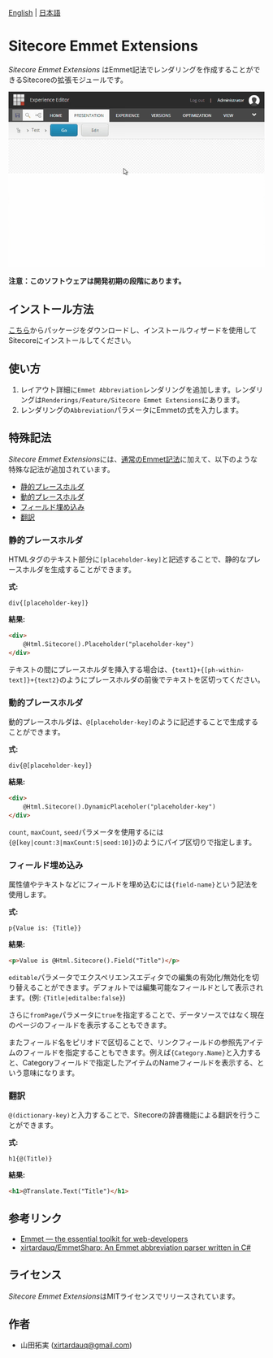 ﻿[English](./README.md) | [日本語](./README.ja.md)

# Sitecore Emmet Extensions
*Sitecore Emmet Extensions* はEmmet記法でレンダリングを作成することができるSitecoreの拡張モジュールです。

![](./img/demo.gif)

**注意：このソフトウェアは開発初期の段階にあります。**

## インストール方法
[こちら](https://github.com/xirtardauq/flexible-container/releases)からパッケージをダウンロードし、インストールウィザードを使用してSitecoreにインストールしてください。

## 使い方
1. レイアウト詳細に`Emmet Abbreviation`レンダリングを追加します。レンダリングは`Renderings/Feature/Sitecore Emmet Extensions`にあります。
1. レンダリングの`Abbreviation`パラメータにEmmetの式を入力します。

## 特殊記法
*Sitecore Emmet Extensions*には、[通常のEmmet記法](https://github.com/xirtardauq/EmmetSharp)に加えて、以下のような特殊な記法が追加されています。

- [静的プレースホルダ](#user-content-静的プレースホルダ)
- [動的プレースホルダ](#user-content-動的プレースホルダ)
- [フィールド埋め込み](#user-content-フィールド埋め込み)
- [翻訳](#user-content-翻訳)

### 静的プレースホルダ
HTMLタグのテキスト部分に`[placeholder-key]`と記述することで、静的なプレースホルダを生成することができます。

**式:**
```
div{[placeholder-key]}
```

**結果:**
```html
<div>
    @Html.Sitecore().Placeholder("placeholder-key")
</div>
```

テキストの間にプレースホルダを挿入する場合は、`{text1}+{[ph-within-text]}+{text2}`のようにプレースホルダの前後でテキストを区切ってください。

### 動的プレースホルダ
動的プレースホルダは、`@[placeholder-key]`のように記述することで生成することができます。  

**式:**
```
div{@[placeholder-key]}
```

**結果:**
```html
<div>
    @Html.Sitecore().DynamicPlaceholer("placeholder-key")
</div>
```

`count`, `maxCount`, `seed`パラメータを使用するには`{@[key|count:3|maxCount:5|seed:10]}`のようにパイプ区切りで指定します。

### フィールド埋め込み
属性値やテキストなどにフィールドを埋め込むには`{field-name}`という記法を使用します。

**式:**
```
p{Value is: {Title}}
```

**結果:**
```html
<p>Value is @Html.Sitecore().Field("Title")</p>
```

`editable`パラメータでエクスペリエンスエディタでの編集の有効化/無効化を切り替えることができます。デフォルトでは編集可能なフィールドとして表示されます。(例: `{Title|editalbe:false}`)  

さらに`fromPage`パラメータに`true`を指定することで、データソースではなく現在のページのフィールドを表示することもできます。  

またフィールド名をピリオドで区切ることで、リンクフィールドの参照先アイテムのフィールドを指定することもできます。例えば`{Category.Name}`と入力すると、Categoryフィールドで指定したアイテムのNameフィールドを表示する、という意味になります。

### 翻訳
`@(dictionary-key)`と入力することで、Sitecoreの辞書機能による翻訳を行うことができます。

**式:**
```
h1{@(Title)}
```

**結果:**
```html
<h1>@Translate.Text("Title")</h1>
```

## 参考リンク
- [Emmet &#8212; the essential toolkit for web-developers](https://emmet.io/)
- [xirtardauq/EmmetSharp: An Emmet abbreviation parser written in C#](https://github.com/xirtardauq/EmmetSharp)

## ライセンス
*Sitecore Emmet Extensions*はMITライセンスでリリースされています。

## 作者
- 山田拓実 (xirtardauq@gmail.com)

